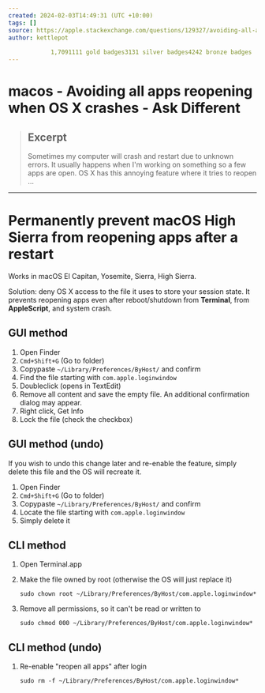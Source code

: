 ```yaml
---
created: 2024-02-03T14:49:31 (UTC +10:00)
tags: []
source: https://apple.stackexchange.com/questions/129327/avoiding-all-apps-reopening-when-os-x-crashes
author: kettlepot
        
            1,7091111 gold badges3131 silver badges4242 bronze badges
---
```


# macos - Avoiding all apps reopening when OS X crashes - Ask Different

> ## Excerpt
> Sometimes my computer will crash and restart due to unknown errors. It usually happens when I'm working on something so a few apps are open. OS X has this annoying feature where it tries to reopen ...

---
# Permanently prevent macOS High Sierra from reopening apps after a restart

Works in macOS El Capitan, Yosemite, Sierra, High Sierra.

Solution: deny OS X access to the file it uses to store your session state. It prevents reopening apps even after reboot/shutdown from **Terminal**, from **AppleScript**, and system crash.

## GUI method

1.  Open Finder
2.  `Cmd+Shift+G` (Go to folder)
3.  Copypaste `~/Library/Preferences/ByHost/` and confirm
4.  Find the file starting with `com.apple.loginwindow`
5.  Doubleclick (opens in TextEdit)
6.  Remove all content and save the empty file. An additional confirmation dialog may appear.
7.  Right click, Get Info
8.  Lock the file (check the checkbox)

## GUI method (undo)

If you wish to undo this change later and re-enable the feature, simply delete this file and the OS will recreate it.

1.  Open Finder
2.  `Cmd+Shift+G` (Go to folder)
3.  Copypaste `~/Library/Preferences/ByHost/` and confirm
4.  Locate the file starting with `com.apple.loginwindow`
5.  Simply delete it

## CLI method

1.  Open Terminal.app
2.  Make the file owned by root (otherwise the OS will just replace it)
    
    ```
    sudo chown root ~/Library/Preferences/ByHost/com.apple.loginwindow*
    ```
    
3.  Remove all permissions, so it can't be read or written to
    
    ```
    sudo chmod 000 ~/Library/Preferences/ByHost/com.apple.loginwindow*
    ```
    

## CLI method (undo)

1.  Re-enable "reopen all apps" after login
    
    ```
    sudo rm -f ~/Library/Preferences/ByHost/com.apple.loginwindow*
    ```

